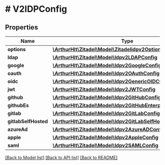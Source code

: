 # # V2IDPConfig

## Properties

Name | Type | Description | Notes
------------ | ------------- | ------------- | -------------
**options** | [**\ArthurHlt\Zitadel\Model\Zitadelidpv2Options**](Zitadelidpv2Options.md) |  | [optional]
**ldap** | [**\ArthurHlt\Zitadel\Model\Idpv2LDAPConfig**](Idpv2LDAPConfig.md) |  | [optional]
**google** | [**\ArthurHlt\Zitadel\Model\Idpv2GoogleConfig**](Idpv2GoogleConfig.md) |  | [optional]
**oauth** | [**\ArthurHlt\Zitadel\Model\Idpv2OAuthConfig**](Idpv2OAuthConfig.md) |  | [optional]
**oidc** | [**\ArthurHlt\Zitadel\Model\Idpv2GenericOIDCConfig**](Idpv2GenericOIDCConfig.md) |  | [optional]
**jwt** | [**\ArthurHlt\Zitadel\Model\Idpv2JWTConfig**](Idpv2JWTConfig.md) |  | [optional]
**github** | [**\ArthurHlt\Zitadel\Model\Idpv2GitHubConfig**](Idpv2GitHubConfig.md) |  | [optional]
**githubEs** | [**\ArthurHlt\Zitadel\Model\Idpv2GitHubEnterpriseServerConfig**](Idpv2GitHubEnterpriseServerConfig.md) |  | [optional]
**gitlab** | [**\ArthurHlt\Zitadel\Model\Idpv2GitLabConfig**](Idpv2GitLabConfig.md) |  | [optional]
**gitlabSelfHosted** | [**\ArthurHlt\Zitadel\Model\Idpv2GitLabSelfHostedConfig**](Idpv2GitLabSelfHostedConfig.md) |  | [optional]
**azureAd** | [**\ArthurHlt\Zitadel\Model\Idpv2AzureADConfig**](Idpv2AzureADConfig.md) |  | [optional]
**apple** | [**\ArthurHlt\Zitadel\Model\Idpv2AppleConfig**](Idpv2AppleConfig.md) |  | [optional]
**saml** | [**\ArthurHlt\Zitadel\Model\Idpv2SAMLConfig**](Idpv2SAMLConfig.md) |  | [optional]

[[Back to Model list]](../../README.md#models) [[Back to API list]](../../README.md#endpoints) [[Back to README]](../../README.md)
